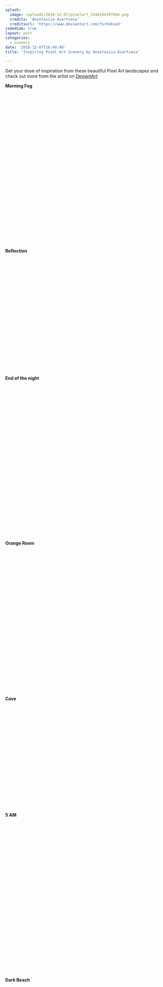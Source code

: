 ```yaml
---
splash:
  image: /uploads/2018-12-07/pixelart_1544194397694.png
  credits: 'Anastasiia Azartseva'
  creditsurl: 'https://www.deviantart.com/forheksed'
ismedium: true
layout: post
categories:
  - scenery
date: '2018-12-07T16:48:48'
title: 'Inspiring Pixel Art Scenery by Anastasiia Azartseva'

---
```

<p>Get your dose of inspiration from these beautiful Pixel Art landscapes and check out more from the artist on <a href="https://www.deviantart.com/forheksed/" target="_blank">DeviantArt</a></p><p><strong>Morning Fog</strong></p><figure contenteditable="false"><img src="data:image/svg+xml;utf8,&lt;svg xmlns=&quot;http://www.w3.org/2000/svg&quot; xmlns:xlink=&quot;http://www.w3.org/1999/xlink&quot; width=&quot;640&quot; height=&quot;480&quot;&gt;&lt;/svg&gt;" width="640" height="480" data-src="/uploads/2018-12-08/pixelart_1544294704311.png"></figure><p><strong>Reflection</strong></p><figure contenteditable="false"><img src="data:image/svg+xml;utf8,&lt;svg xmlns=&quot;http://www.w3.org/2000/svg&quot; xmlns:xlink=&quot;http://www.w3.org/1999/xlink&quot; width=&quot;640&quot; height=&quot;360&quot;&gt;&lt;/svg&gt;" width="640" height="360" data-src="/uploads/2018-12-08/pixelart_1544294722867.png"></figure><p><strong>End of the night</strong></p><figure contenteditable="false"><img src="data:image/svg+xml;utf8,&lt;svg xmlns=&quot;http://www.w3.org/2000/svg&quot; xmlns:xlink=&quot;http://www.w3.org/1999/xlink&quot; width=&quot;480&quot; height=&quot;480&quot;&gt;&lt;/svg&gt;" width="480" height="480" data-src="/uploads/2018-12-08/pixelart_1544294742887.png"></figure><p><strong>Orange Room</strong></p><figure contenteditable="false"><img src="data:image/svg+xml;utf8,&lt;svg xmlns=&quot;http://www.w3.org/2000/svg&quot; xmlns:xlink=&quot;http://www.w3.org/1999/xlink&quot; width=&quot;450&quot; height=&quot;450&quot;&gt;&lt;/svg&gt;" width="450" height="450" data-src="/uploads/2018-12-08/pixelart_1544294761097.png"></figure><p><strong>Cave</strong></p><figure contenteditable="false"><img src="data:image/svg+xml;utf8,&lt;svg xmlns=&quot;http://www.w3.org/2000/svg&quot; xmlns:xlink=&quot;http://www.w3.org/1999/xlink&quot; width=&quot;400&quot; height=&quot;325&quot;&gt;&lt;/svg&gt;" width="400" height="325" data-src="/uploads/2018-12-08/pixelart_1544294781923.png"></figure><p><strong>5 AM</strong></p><figure contenteditable="false"><img src="data:image/svg+xml;utf8,&lt;svg xmlns=&quot;http://www.w3.org/2000/svg&quot; xmlns:xlink=&quot;http://www.w3.org/1999/xlink&quot; width=&quot;640&quot; height=&quot;480&quot;&gt;&lt;/svg&gt;" width="640" height="480" data-src="/uploads/2018-12-07/pixelart_1544194587920.png"></figure><p><strong>Dark Beach</strong></p><figure contenteditable="false"><img src="data:image/svg+xml;utf8,&lt;svg xmlns=&quot;http://www.w3.org/2000/svg&quot; xmlns:xlink=&quot;http://www.w3.org/1999/xlink&quot; width=&quot;640&quot; height=&quot;560&quot;&gt;&lt;/svg&gt;" width="640" height="560" data-src="/uploads/2018-12-08/pixelart_1544294817551.png"></figure>
